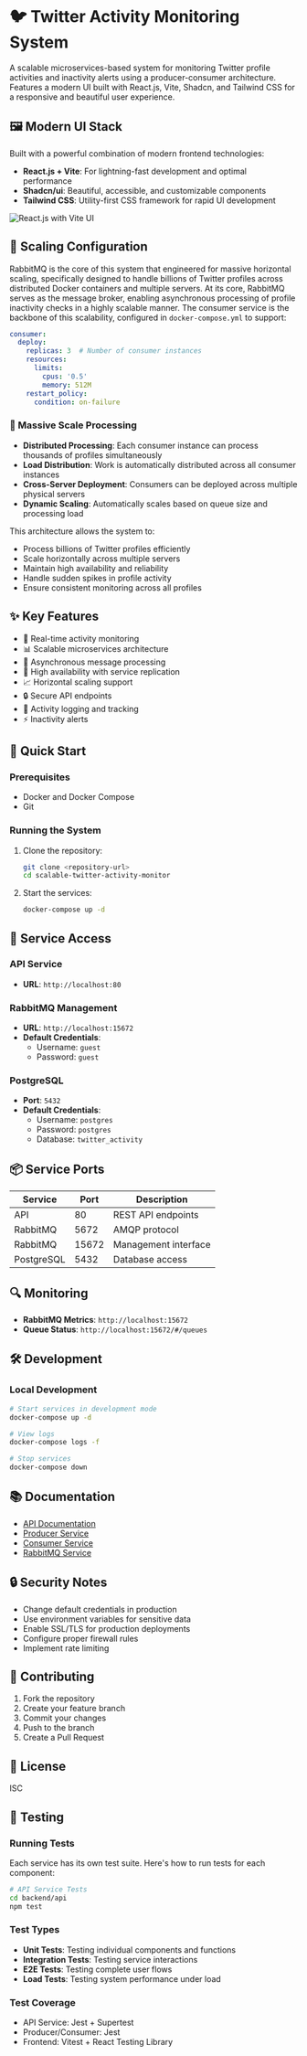 # 🐦 Twitter Activity Monitoring System

A scalable microservices-based system for monitoring Twitter profile activities and inactivity alerts using a producer-consumer architecture. Features a modern UI built with React.js, Vite, Shadcn, and Tailwind CSS for a responsive and beautiful user experience.

## 🖼️ Modern UI Stack

Built with a powerful combination of modern frontend technologies:
- **React.js + Vite**: For lightning-fast development and optimal performance
- **Shadcn/ui**: Beautiful, accessible, and customizable components
- **Tailwind CSS**: Utility-first CSS framework for rapid UI development

![React.js with Vite UI](ui.png)

## 🔄 Scaling Configuration

RabbitMQ is the core of this system that engineered for massive horizontal scaling, specifically designed to handle billions of Twitter profiles across distributed Docker containers and multiple servers. At its core, RabbitMQ serves as the message broker, enabling asynchronous processing of profile inactivity checks in a highly scalable manner. The consumer service is the backbone of this scalability, configured in `docker-compose.yml` to support:

```yaml
consumer:
  deploy:
    replicas: 3  # Number of consumer instances
    resources:
      limits:
        cpus: '0.5'
        memory: 512M
    restart_policy:
      condition: on-failure
```

### 🚀 Massive Scale Processing
- **Distributed Processing**: Each consumer instance can process thousands of profiles simultaneously
- **Load Distribution**: Work is automatically distributed across all consumer instances
- **Cross-Server Deployment**: Consumers can be deployed across multiple physical servers
- **Dynamic Scaling**: Automatically scales based on queue size and processing load

This architecture allows the system to:
- Process billions of Twitter profiles efficiently
- Scale horizontally across multiple servers
- Maintain high availability and reliability
- Handle sudden spikes in profile activity
- Ensure consistent monitoring across all profiles

## ✨ Key Features

- 🔄 Real-time activity monitoring
- 📊 Scalable microservices architecture
- 🔌 Asynchronous message processing
- 🚀 High availability with service replication
- 📈 Horizontal scaling support
- 🔒 Secure API endpoints
- 📝 Activity logging and tracking
- ⚡ Inactivity alerts

## 🚀 Quick Start

### Prerequisites

- Docker and Docker Compose
- Git

### Running the System

1. Clone the repository:
   ```bash
   git clone <repository-url>
   cd scalable-twitter-activity-monitor
   ```

2. Start the services:
   ```bash
   docker-compose up -d
   ```

## 🔌 Service Access

### API Service
- **URL**: `http://localhost:80`

### RabbitMQ Management
- **URL**: `http://localhost:15672`
- **Default Credentials**:
  - Username: `guest`
  - Password: `guest`

### PostgreSQL
- **Port**: `5432`
- **Default Credentials**:
  - Username: `postgres`
  - Password: `postgres`
  - Database: `twitter_activity`

## 📦 Service Ports

| Service    | Port  | Description                    |
|------------|-------|--------------------------------|
| API        | 80  | REST API endpoints               |
| RabbitMQ   | 5672  | AMQP protocol                 |
| RabbitMQ   | 15672 | Management interface          |
| PostgreSQL | 5432  | Database access               |

## 🔍 Monitoring
- **RabbitMQ Metrics**: `http://localhost:15672`
- **Queue Status**: `http://localhost:15672/#/queues`

## 🛠️ Development

### Local Development
```bash
# Start services in development mode
docker-compose up -d

# View logs
docker-compose logs -f

# Stop services
docker-compose down
```

## 📚 Documentation

- [API Documentation](backend/api/README.md)
- [Producer Service](backend/producer/README.md)
- [Consumer Service](backend/consumer/README.md)
- [RabbitMQ Service](backend/rabbitmq/README.md)

## 🔒 Security Notes

- Change default credentials in production
- Use environment variables for sensitive data
- Enable SSL/TLS for production deployments
- Configure proper firewall rules
- Implement rate limiting

## 🤝 Contributing

1. Fork the repository
2. Create your feature branch
3. Commit your changes
4. Push to the branch
5. Create a Pull Request

## 📄 License

ISC 

## 🧪 Testing

### Running Tests

Each service has its own test suite. Here's how to run tests for each component:

```bash
# API Service Tests
cd backend/api
npm test
```

### Test Types
- **Unit Tests**: Testing individual components and functions
- **Integration Tests**: Testing service interactions
- **E2E Tests**: Testing complete user flows
- **Load Tests**: Testing system performance under load

### Test Coverage
- API Service: Jest + Supertest
- Producer/Consumer: Jest
- Frontend: Vitest + React Testing Library 